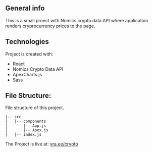 ## General info

This is a small proect with Nomics crypto data API where application renders cryprocurrency prices to the page.

## Technologies

Project is created with:

- React
- Nomics Crypto Data API
- ApexCharts.js
- Sass

## File Structure:

File structure of this project.

```
|-- src
|   |-- components
|       |-- App.js
|       |-- Apex.js
|   |-- index.js
```

The Project is live at: [vra.ee/crypto](https://vra.ee/crypto/)

